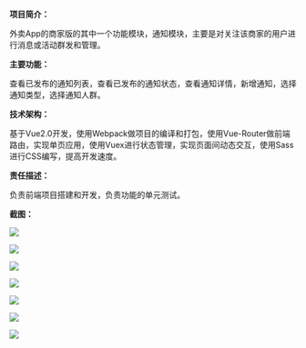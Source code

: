 **项目简介：**

外卖App的商家版的其中一个功能模块，通知模块，主要是对关注该商家的用户进行消息或活动群发和管理。

**主要功能：**

查看已发布的通知列表，查看已发布的通知状态，查看通知详情，新增通知，选择通知类型，选择通知人群。

**技术架构：**

基于Vue2.0开发，使用Webpack做项目的编译和打包，使用Vue-Router做前端路由，实现单页应用，使用Vuex进行状态管理，实现页面间动态交互，使用Sass进行CSS编写，提高开发速度。

**责任描述：**

负责前端项目搭建和开发，负责功能的单元测试。

**截图：**

![](https://vivian-kawei1.gitbooks.io/gitinfo/content/assets/%E5%BE%AE%E4%BF%A1%E5%9B%BE%E7%89%87_20170613230826.png)

![](https://vivian-kawei1.gitbooks.io/gitinfo/content/assets/%E5%BE%AE%E4%BF%A1%E5%9B%BE%E7%89%87_20170613230845.png)

![](https://vivian-kawei1.gitbooks.io/gitinfo/content/assets/%E5%BE%AE%E4%BF%A1%E5%9B%BE%E7%89%87_20170613230851.png)

![](https://vivian-kawei1.gitbooks.io/gitinfo/content/assets/%E5%BE%AE%E4%BF%A1%E5%9B%BE%E7%89%87_20170613230933.png)

![](https://vivian-kawei1.gitbooks.io/gitinfo/content/assets/%E5%BE%AE%E4%BF%A1%E5%9B%BE%E7%89%87_20170613230938.png)

![](https://vivian-kawei1.gitbooks.io/gitinfo/content/assets/%E5%BE%AE%E4%BF%A1%E5%9B%BE%E7%89%87_20170613230945.png)

![](https://vivian-kawei1.gitbooks.io/gitinfo/content/assets/%E5%BE%AE%E4%BF%A1%E5%9B%BE%E7%89%87_20170613230950.png)
